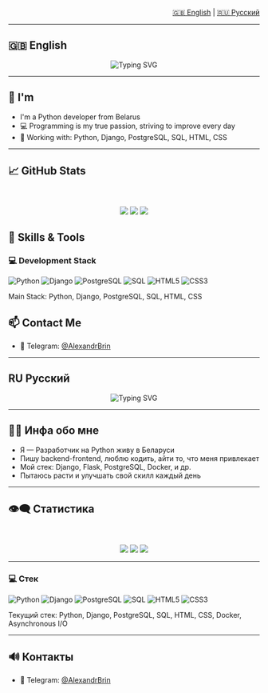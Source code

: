 <!-- Profile README for GitHub -->
<!-- Author: Brin84 -->
<p align="right">
  <a href="#english">🇬🇧 English</a> | <a href="#русский">🇷🇺 Русский</a>
</p>

---
## 🇬🇧 English <a name="english"></a>
<p align="center">
  <img src="https://readme-typing-svg.herokuapp.com?font=Fira+Code&duration=2000&pause=500&color=F7F7F7&center=true&vCenter=true&width=435&lines=Hello+everybody+My+name+is+Alex" alt="Typing SVG" />
</p>

---

## 👤 I'm

-  I'm a Python developer from Belarus  
- 💻 Programming is my true passion, striving to improve every day  
- 🚀 Working with: Python, Django, PostgreSQL, SQL, HTML, CSS  

---

## 📈 GitHub Stats

<p align="center">
  <br><br>
  <img src="https://github-profile-summary-cards.vercel.app/api/cards/profile-details?username=brin84&theme=radical" />
  <img src="https://github-profile-summary-cards.vercel.app/api/cards/productive-time?username=brin84&theme=radical" />
  <img src="https://github-profile-summary-cards.vercel.app/api/cards/stats?username=brin84&theme=radical" />
</p>

## 🧠 Skills & Tools

### 💻 Development Stack

![Python](https://img.shields.io/badge/Python-3776AB?style=for-the-badge&logo=python&logoColor=white)
![Django](https://img.shields.io/badge/Django-092E20?style=for-the-badge&logo=django&logoColor=white)
![PostgreSQL](https://img.shields.io/badge/PostgreSQL-316192?style=for-the-badge&logo=postgresql&logoColor=white)
![SQL](https://img.shields.io/badge/SQL-4479A1?style=for-the-badge&logo=postgresql&logoColor=white)
![HTML5](https://img.shields.io/badge/HTML5-E34F26?style=for-the-badge&logo=html5&logoColor=white)
![CSS3](https://img.shields.io/badge/CSS3-1572B6?style=for-the-badge&logo=css3&logoColor=white)

Main Stack: Python, Django, PostgreSQL, SQL, HTML, CSS

## 📫 Contact Me

- 💬 Telegram: [@AlexandrBrin](https://t.me/AlexandrBrin)

---

## RU Русский <a name="русский"></a>

<p align="center">
  <img src="https://readme-typing-svg.herokuapp.com?font=Fira+Code&duration=2000&pause=500&color=F7F7F7&center=true&vCenter=true&width=435&lines=Добро+пожаловать+на+мою+страницу" alt="Typing SVG" />
</p>

---

## 👨‍💻 Инфа обо мне

-  Я — Разработчик на Python живу в Беларуси  
-  Пишу backend-frontend, люблю кодить, айти то, что меня привлекает
-  Мой стек: Django, Flask, PostgreSQL, Docker, и др.
-  Пытаюсь расти и улучшать свой скилл каждый день
 
---

## 👁‍🗨  Статистика

<p align="center">
  <br><br>
  <img src="https://github-profile-summary-cards.vercel.app/api/cards/profile-details?username=brin84&theme=radical" />
  <img src="https://github-profile-summary-cards.vercel.app/api/cards/productive-time?username=brin84&theme=radical" />
  <img src="https://github-profile-summary-cards.vercel.app/api/cards/stats?username=brin84&theme=radical" />
</p>

---

### 💻 Стек

![Python](https://img.shields.io/badge/Python-3776AB?style=for-the-badge&logo=python&logoColor=white)
![Django](https://img.shields.io/badge/Django-092E20?style=for-the-badge&logo=django&logoColor=white)
![PostgreSQL](https://img.shields.io/badge/PostgreSQL-316192?style=for-the-badge&logo=postgresql&logoColor=white)
![SQL](https://img.shields.io/badge/SQL-4479A1?style=for-the-badge&logo=postgresql&logoColor=white)
![HTML5](https://img.shields.io/badge/HTML5-E34F26?style=for-the-badge&logo=html5&logoColor=white)
![CSS3](https://img.shields.io/badge/CSS3-1572B6?style=for-the-badge&logo=css3&logoColor=white)

Текущий стек: Python, Django, PostgreSQL, SQL, HTML, CSS, Docker, Asynchronous I/O

---

## 🔊 Контакты

- 💬 Telegram: [@AlexandrBrin](https://t.me/AlexandrBrin)
